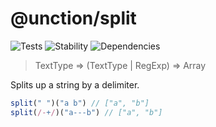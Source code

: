 # @unction/split

![Tests][BADGE_TRAVIS]
![Stability][BADGE_STABILITY]
![Dependencies][BADGE_DEPENDENCY]

> TextType => (TextType | RegExp) => Array<TextType>

Splits up a string by a delimiter.

``` javascript
split(" ")("a b") // ["a", "b"]
split(/-+/)("a---b") // ["a", "b"]
```

[BADGE_TRAVIS]: https://img.shields.io/travis/unctionjs/split.svg?maxAge=2592000&style=flat-square
[BADGE_STABILITY]: https://img.shields.io/badge/stability-strong-green.svg?maxAge=2592000&style=flat-square
[BADGE_DEPENDENCY]: https://img.shields.io/david/unctionjs/split.svg?maxAge=2592000&style=flat-square
